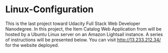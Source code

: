 # Linux-Configuration
This is the last project toward Udacity Full Stack Web Developer Nanodegree. In this project, the Item Catalog Web Application from will be hosted by a Ubuntu Linux server on an Amazon Lightsail instance. A series of instructions will be presented below. You can visit http://13.233.212.34/ for the website deployed. 
